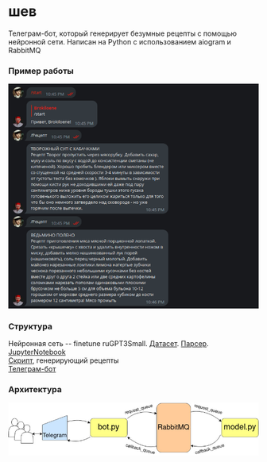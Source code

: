 # шев
Телеграм-бот, который генерирует безумные рецепты с помощью нейронной сети. Написан на Python с использованием aiogram и RabbitMQ  

### Пример работы
![alt text](/example.png)

### Структура
Нейронная сеть -- finetune ruGPT3Small. [Датасет](/dataset/recipes.txt). [Парсер](/train/parser2.py). [JupyterNotebook](/train/notebook.ipynb)  
[Скрипт](/model/model.py), генерирующий рецепты  
[Телеграм-бот](/tgbot/bot.py)  

### Архитектура
![alt text](/Diagram.jpg)
